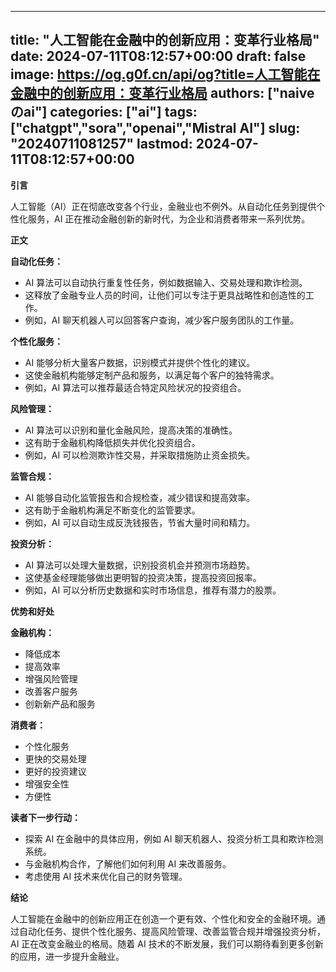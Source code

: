 
---
title: "人工智能在金融中的创新应用：变革行业格局"
date: 2024-07-11T08:12:57+00:00
draft: false
image: https://og.g0f.cn/api/og?title=人工智能在金融中的创新应用：变革行业格局
authors: ["naiveのai"]
categories: ["ai"]
tags: ["chatgpt","sora","openai","Mistral AI"]
slug: "20240711081257"
lastmod: 2024-07-11T08:12:57+00:00
---
**引言**

人工智能（AI）正在彻底改变各个行业，金融业也不例外。从自动化任务到提供个性化服务，AI 正在推动金融创新的新时代，为企业和消费者带来一系列优势。

**正文**

**自动化任务：**

* AI 算法可以自动执行重复性任务，例如数据输入、交易处理和欺诈检测。
* 这释放了金融专业人员的时间，让他们可以专注于更具战略性和创造性的工作。
* 例如，AI 聊天机器人可以回答客户查询，减少客户服务团队的工作量。

**个性化服务：**

* AI 能够分析大量客户数据，识别模式并提供个性化的建议。
* 这使金融机构能够定制产品和服务，以满足每个客户的独特需求。
* 例如，AI 算法可以推荐最适合特定风险状况的投资组合。

**风险管理：**

* AI 算法可以识别和量化金融风险，提高决策的准确性。
* 这有助于金融机构降低损失并优化投资组合。
* 例如，AI 可以检测欺诈性交易，并采取措施防止资金损失。

**监管合规：**

* AI 能够自动化监管报告和合规检查，减少错误和提高效率。
* 这有助于金融机构满足不断变化的监管要求。
* 例如，AI 可以自动生成反洗钱报告，节省大量时间和精力。

**投资分析：**

* AI 算法可以处理大量数据，识别投资机会并预测市场趋势。
* 这使基金经理能够做出更明智的投资决策，提高投资回报率。
* 例如，AI 可以分析历史数据和实时市场信息，推荐有潜力的股票。

**优势和好处**

**金融机构：**

* 降低成本
* 提高效率
* 增强风险管理
* 改善客户服务
* 创新新产品和服务

**消费者：**

* 个性化服务
* 更快的交易处理
* 更好的投资建议
* 增强安全性
* 方便性

**读者下一步行动：**

* 探索 AI 在金融中的具体应用，例如 AI 聊天机器人、投资分析工具和欺诈检测系统。
* 与金融机构合作，了解他们如何利用 AI 来改善服务。
* 考虑使用 AI 技术来优化自己的财务管理。

**结论**

人工智能在金融中的创新应用正在创造一个更有效、个性化和安全的金融环境。通过自动化任务、提供个性化服务、提高风险管理、改善监管合规并增强投资分析，AI 正在改变金融业的格局。随着 AI 技术的不断发展，我们可以期待看到更多创新的应用，进一步提升金融业。